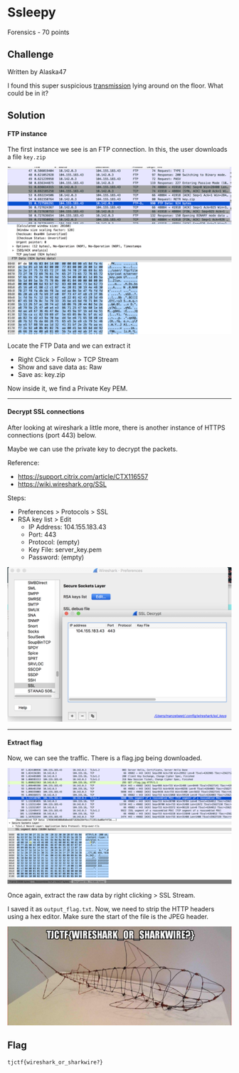 # Ssleepy
Forensics - 70 points

## Challenge 

Written by Alaska47

I found this super suspicious [transmission](99870da89e552d13905dbff3fe0543ca336c4c425cb723e3f4b6c0e91a6e23e7_ssleepy.pcapng) lying around on the floor. What could be in it?

## Solution

#### FTP instance
The first instance we see is an FTP connection. In this, the user downloads a file `key.zip`

![solve/ss1.png](solve/ss1.png)

Locate the FTP Data and we can extract it 
- Right Click > Follow > TCP Stream
- Show and save data as: Raw
- Save as: key.zip

Now inside it, we find a Private Key PEM.

---

#### Decrypt SSL connections

After looking at wireshark a little more, there is another instance of HTTPS connections (port 443) below.

Maybe we can use the private key to decrypt the packets.

Reference:
- https://support.citrix.com/article/CTX116557
- https://wiki.wireshark.org/SSL

Steps:
- Preferences > Protocols > SSL
- RSA key list > Edit
	- IP Address: 104.155.183.43
	- Port: 443
	- Protocol: (empty)
	- Key File: server_key.pem
	- Password: (empty)

![solve/ss2.png](solve/ss2.png)

---

#### Extract flag

Now, we can see the traffic. There is a flag.jpg being downloaded.

![solve/ss3.png](solve/ss3.png)

Once again, extract the raw data by right clicking > SSL Stream.

I saved it as `output_flag.txt`. Now, we need to strip the HTTP headers using a hex editor. Make sure the start of the file is the JPEG header.

![solve/output_flag.jpg](solve/output_flag.jpg)


## Flag

	tjctf{wireshark_or_sharkwire?}